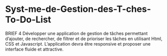 # Syst-me-de-Gestion-des-T-ches-To-Do-List
BRIEF 4 Développer une application de gestion de tâches permettant d’ajouter, de rechercher, de filtrer et de prioriser les tâches en utilisant Html, CSS et Javascript.  L’application devra être responsive et proposer une interface fluide et attractive.
